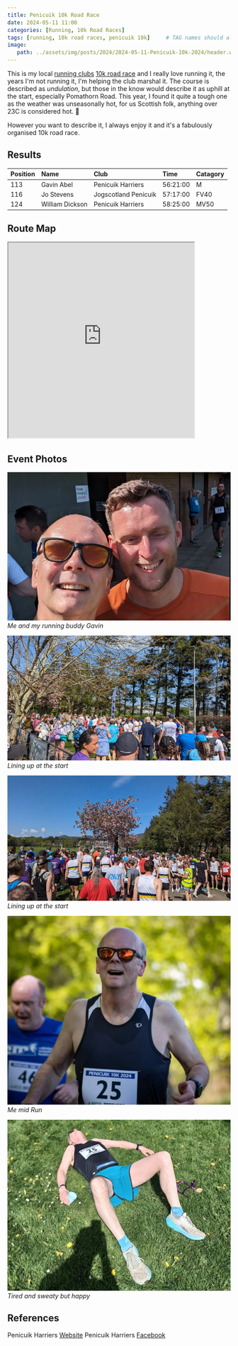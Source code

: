 ```yaml
---
title: Penicuik 10k Road Race
date: 2024-05-11 11:00
categories: [Running, 10k Road Races]
tags: [running, 10k road races, penicuik 10k]     # TAG names should always be lowercase
image:
   path: ../assets/img/posts/2024/2024-05-11-Penicuik-10k-2024/header.webp
---
```


This is my local [running clubs](https://penicuikharriers.org.uk/) [10k road race](https://penicuikharriers.org.uk/10k-road-race/) and I really love running it, the years I'm not running it, I'm helping the club marshal it. The course is described as _undulation_, but those in the know would describe it as uphill at the start, especially Pomathorn Road. This year, I found it quite a tough one as the weather was unseasonally hot, for us Scottish folk, anything over 23C is considered hot. 🤣

However you want to describe it, I always enjoy it and it's a fabulously organised 10k road race.

## Results

| Position  | Name            | Club                 | Time     | Catagory |
| :-------  | :-------------- | :------------------- | :------- | :------- |
| 113       | Gavin Abel      | Penicuik Harriers    | 56:21:00 | M        |
| 116       | Jo Stevens      | Jogscotland Penicuik | 57:17:00 | FV40     |
| 124       | William Dickson | Penicuik Harriers    | 58:25:00 | MV50     |

## Route Map

<iframe src="https://www.google.com/maps/d/embed?mid=1OFamEzCynrZMmd9cVe5XemWfMq4&hl=en&ehbc=2E312F" width="420" height="440"></iframe>

## Event Photos

![Gavin Abel](../assets/img/posts/2024/2024-05-11-Penicuik-10k-2024/PXL_20240511_094814333.MP.webp)_Me and my running buddy Gavin_

![Lining up for the start](../assets/img/posts/2024/2024-05-11-Penicuik-10k-2024/PXL_20240511_100005277.MP.webp)_Lining up at the start_

![Lining up for the start](../assets/img/posts/2024/2024-05-11-Penicuik-10k-2024/PXL_20240511_100021214.webp)_Lining up at the start_

![Running the Penicuik 10k](../assets/img/posts/2024/2024-05-11-Penicuik-10k-2024/FB_IMG_1715892432469.webp)_Me mid Run_

![Me at the finish, knackered](../assets/img/posts/2024/2024-05-11-Penicuik-10k-2024/Penicuik_10k_Finished.webp)_Tired and sweaty but happy_

## References

Penicuik Harriers [Website](https://penicuikharriers.org.uk/)
Penicuik Harriers [Facebook](https://www.facebook.com/penicuikharriers)
